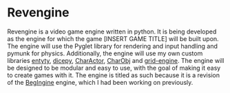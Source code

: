 # Revengine

Revengine is a video game engine written in python. It is being developed as the engine for which the game [INSERT GAME TITLE] will be built upon. The engine will use the Pyglet library for rendering and input handling and pymunk for physics. 
Additionally, the engine will use my own custom libraries [entyty](https://github.com/primal-coder/entyty), [dicepy](https://github.com/primal-coder/dicepy), [CharActor](https://github.com/primal-coder/CharActor), [CharObj](https://github.com/primal-coder/CharObj) and [grid-engine](https://github.com/primal-coder/grid-engine). The engine will be designed to be modular and easy to use, with the goal of making it easy to create games with it. The engine is titled as such because it is a revision of the [BegIngine](https://github.com/primal-coder/BegIngine) engine, which I had been working on previously.